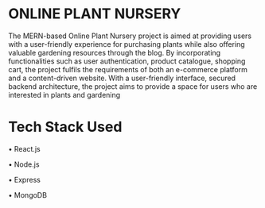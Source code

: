 # ONLINE PLANT NURSERY
The MERN-based Online Plant Nursery  project is aimed at providing users with a user-friendly experience for purchasing plants while also offering valuable gardening resources through the blog. By incorporating functionalities such as user authentication, product catalogue, shopping cart, the project fulfils the requirements of both an e-commerce platform and a content-driven website. With a user-friendly interface, secured backend architecture, the project aims to provide a space for users who are interested in plants and gardening

# Tech Stack Used
• React.js

• Node.js

• Express

• MongoDB
